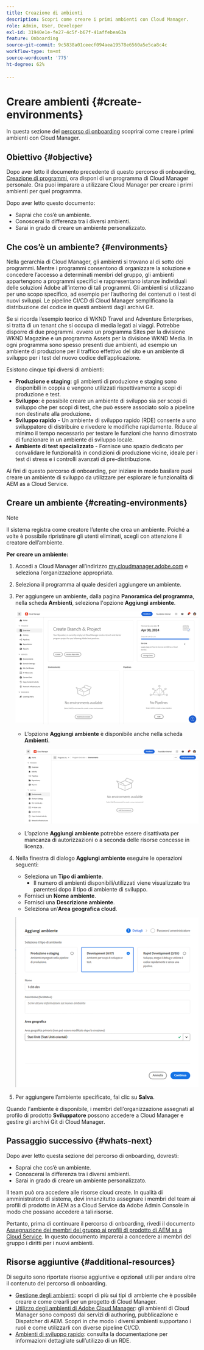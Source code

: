 ```yaml
---
title: Creazione di ambienti
description: Scopri come creare i primi ambienti con Cloud Manager.
role: Admin, User, Developer
exl-id: 31940e1e-fe27-4c5f-b67f-41affebea63a
feature: Onboarding
source-git-commit: 9c5838a01ceecf094aea19578e6560a5e5ca8c4c
workflow-type: tm+mt
source-wordcount: '775'
ht-degree: 62%

---
```


# Creare ambienti {#create-environments}

In questa sezione del [percorso di onboarding](overview.md) scoprirai come creare i primi ambienti con Cloud Manager.

## Obiettivo {#objective}

Dopo aver letto il documento precedente di questo percorso di onboarding, [Creazione di programmi](create-program.md), ora disponi di un programma di Cloud Manager personale. Ora puoi imparare a utilizzare Cloud Manager per creare i primi ambienti per quel programma.

Dopo aver letto questo documento:

* Saprai che cos’è un ambiente.
* Conoscerai la differenza tra i diversi ambienti.
* Sarai in grado di creare un ambiente personalizzato.

## Che cos’è un ambiente? {#environments}

Nella gerarchia di Cloud Manager, gli ambienti si trovano al di sotto dei programmi. Mentre i programmi consentono di organizzare la soluzione e concedere l’accesso a determinati membri del gruppo, gli ambienti appartengono a programmi specifici e rappresentano istanze individuali delle soluzioni Adobe all’interno di tali programmi. Gli ambienti si utilizzano per uno scopo specifico, ad esempio per l’authoring dei contenuti o i test di nuovi sviluppi. Le pipeline CI/CD di Cloud Manager semplificano la distribuzione del codice in questi ambienti dagli archivi Git.

Se si ricorda l’esempio teorico di WKND Travel and Adventure Enterprises, si tratta di un tenant che si occupa di media legati ai viaggi. Potrebbe disporre di due programmi. ovvero un programma Sites per la divisione WKND Magazine e un programma Assets per la divisione WKND Media. In ogni programma sono spesso presenti due ambienti, ad esempio un ambiente di produzione per il traffico effettivo del sito e un ambiente di sviluppo per i test del nuovo codice dell’applicazione.

Esistono cinque tipi diversi di ambienti:

* **Produzione e staging**: gli ambienti di produzione e staging sono disponibili in coppia e vengono utilizzati rispettivamente a scopi di produzione e test.
* **Sviluppo**: è possibile creare un ambiente di sviluppo sia per scopi di sviluppo che per scopi di test, che può essere associato solo a pipeline non destinate alla produzione.
* **Sviluppo rapido** - Un ambiente di sviluppo rapido (RDE) consente a uno sviluppatore di distribuire e rivedere le modifiche rapidamente. Riduce al minimo il tempo necessario per testare le funzioni che hanno dimostrato di funzionare in un ambiente di sviluppo locale.
* **Ambiente di test specializzato** - Fornisce uno spazio dedicato per convalidare le funzionalità in condizioni di produzione vicine, ideale per i test di stress e i controlli avanzati di pre-distribuzione.

Ai fini di questo percorso di onboarding, per iniziare in modo basilare puoi creare un ambiente di sviluppo da utilizzare per esplorare le funzionalità di AEM as a Cloud Service.

## Creare un ambiente {#creating-environments}

>[!NOTE]
>
>Il sistema registra come creatore l’utente che crea un ambiente. Poiché a volte è possibile ripristinare gli utenti eliminati, scegli con attenzione il creatore dell’ambiente.

**Per creare un ambiente:**

1. Accedi a Cloud Manager all’indirizzo [my.cloudmanager.adobe.com](https://my.cloudmanager.adobe.com/) e seleziona l’organizzazione appropriata.

1. Seleziona il programma al quale desideri aggiungere un ambiente.

1. Per aggiungere un ambiente, dalla pagina **Panoramica del programma**, nella scheda **Ambienti**, seleziona l&#39;opzione **Aggiungi ambiente**.

   ![Scheda Ambienti](/help/implementing/cloud-manager/assets/no-environments.png)

   * L’opzione **Aggiungi ambiente** è disponibile anche nella scheda **Ambienti**.

     ![Scheda Ambienti](/help/implementing/cloud-manager/assets/environments-tab.png)

   * L’opzione **Aggiungi ambiente** potrebbe essere disattivata per mancanza di autorizzazioni o a seconda delle risorse concesse in licenza.

1. Nella finestra di dialogo **Aggiungi ambiente** eseguire le operazioni seguenti:

   * Seleziona un **Tipo di ambiente**.
      * Il numero di ambienti disponibili/utilizzati viene visualizzato tra parentesi dopo il tipo di ambiente di sviluppo.
   * Fornisci un **Nome ambiente**.
   * Fornisci una **Descrizione ambiente**.
   * Seleziona un’**Area geografica cloud**.

   ![Finestra di dialogo Aggiungi ambiente](/help/implementing/cloud-manager/assets/add-environment2.png)

1. Per aggiungere l’ambiente specificato, fai clic su **Salva**.

Quando l&#39;ambiente è disponibile, i membri dell&#39;organizzazione assegnati al profilo di prodotto **Sviluppatore** possono accedere a Cloud Manager e gestire gli archivi Git di Cloud Manager.

## Passaggio successivo {#whats-next}

Dopo aver letto questa sezione del percorso di onboarding, dovresti:

* Saprai che cos’è un ambiente.
* Conoscerai la differenza tra i diversi ambienti.
* Sarai in grado di creare un ambiente personalizzato.

Il team può ora accedere alle risorse cloud create. In qualità di amministratore di sistema, devi innanzitutto assegnare i membri del team ai profili di prodotto in AEM as a Cloud Service da Adobe Admin Console in modo che possano accedere a tali risorse.

Pertanto, prima di continuare il percorso di onboarding, rivedi il documento [Assegnazione dei membri del gruppo ai profili di prodotto di AEM as a Cloud Service](assign-profiles-aem.md). In questo documento imparerai a concedere ai membri del gruppo i diritti per i nuovi ambienti.

## Risorse aggiuntive {#additional-resources}

Di seguito sono riportate risorse aggiuntive e opzionali utili per andare oltre il contenuto del percorso di onboarding.

* [Gestione degli ambienti](/help/implementing/cloud-manager/manage-environments.md): scopri di più sui tipi di ambiente che è possibile creare e come crearli per un progetto di Cloud Manager.
* [Utilizzo degli ambienti di Adobe Cloud Manager](https://experienceleague.adobe.com/en/docs/experience-manager-learn/cloud-service/cloud-manager/environments): gli ambienti di Cloud Manager sono composti dai servizi di authoring, pubblicazione e Dispatcher di AEM. Scopri in che modo i diversi ambienti supportano i ruoli e come utilizzarli con diverse pipeline CI/CD.
* [Ambienti di sviluppo rapido](/help/implementing/developing/introduction/rapid-development-environments.md): consulta la documentazione per informazioni dettagliate sull’utilizzo di un RDE.
<!-- ERROR: Not Found (HTTP error 404) FIND AN ALTERNATE RESOURCE? * [AEM Champion Tips and Tricks - Cloud Manager Environment Types](https://experienceleague.adobe.com/docs/experience-manager-learn/cloud-service/expert-resources/aem-champions/environment-types.md) - Watch this video for an overview of Cloud Manager environment types from an AEM champion. -->

